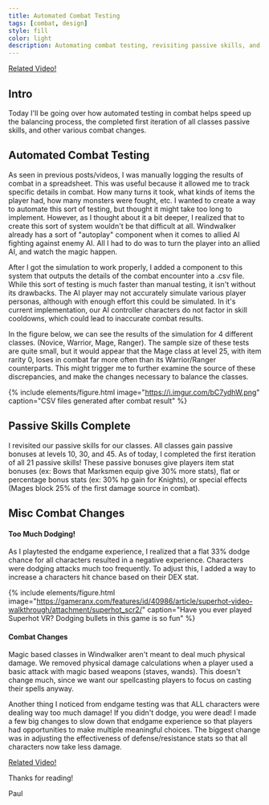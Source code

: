 ```yaml
---
title: Automated Combat Testing
tags: [combat, design]
style: fill
color: light
description: Automating combat testing, revisiting passive skills, and combat balances.
---
```


[Related Video!](https://www.youtube.com/watch?v=PY4WNLQtw6g&ab_channel=RevDevStudios)

## Intro
Today I'll be going over how automated testing in combat helps speed up the balancing process, the completed first iteration of all classes passive skills, and other various combat changes.

## Automated Combat Testing

As seen in previous posts/videos, I was manually logging the results of combat in a spreadsheet. This was useful because it allowed me to track specific details in combat. How many turns it took, what kinds of items the player had, how many monsters were fought, etc. I wanted to create a way to automate this sort of testing, but thought it might take too long to implement. However, as I thought about it a bit deeper, I realized that to create this sort of system wouldn't be that difficult at all. Windwalker already has a sort of "autoplay" component when it comes to allied AI fighting against enemy AI. All I had to do was to turn the player into an allied AI, and watch the magic happen. 

After I got the simulation to work properly, I added a component to this system that outputs the details of the combat encounter into a .csv file. While this sort of testing is much faster than manual testing, it isn't without its drawbacks. The AI player may not accurately simulate various player personas, although with enough effort this could be simulated. In it's current implementation, our AI controller characters do not factor in skill cooldowns, which could lead to inaccurate combat results.

In the figure below, we can see the results of the simulation for 4 different classes. (Novice, Warrior, Mage, Ranger). The sample size of these tests are quite small, but it would appear that the Mage class at level 25, with item rarity 0, loses in combat far more often than its Warrior/Ranger counterparts. This might trigger me to further examine the source of these discrepancies, and make the changes necessary to balance the classes.

{% include elements/figure.html image="https://i.imgur.com/bC7ydhW.png" caption="CSV files generated after combat result" %}

## Passive Skills Complete
I revisited our passive skills for our classes. All classes gain passive bonuses at levels 10, 30, and 45. As of today, I completed the first iteration of all 21 passive skills! These passive bonuses give players item stat bonuses (ex: Bows that Marksmen equip give 30% more stats), flat or percentage bonus stats (ex: 30% hp gain for Knights), or special effects (Mages block 25% of the first damage source in combat).


## Misc Combat Changes

#### Too Much Dodging!
As I playtested the endgame experience, I realized that a flat 33% dodge chance for all characters resulted in a negative experience. Characters were dodging attacks much too frequently. To adjust this, I added a way to increase a characters hit chance based on their DEX stat.


{% include elements/figure.html image="https://gameranx.com/features/id/40986/article/superhot-video-walkthrough/attachment/superhot_scr2/" caption="Have you ever played Superhot VR? Dodging bullets in this game is so fun" %}

#### Combat Changes
Magic based classes in Windwalker aren't meant to deal much physical damage. We removed physical damage calculations when a player used a basic attack with magic based weapons (staves, wands). This doesn't change much, since we want our spellcasting players to focus on casting their spells anyway.

Another thing I noticed from endgame testing was that ALL characters were dealing way too much damage! If you didn't dodge, you were dead! I made a few big changes to slow down that endgame experience so that players had opportunities to make multiple meaningful choices. The biggest change was in adjusting the effectiveness of defense/resistance stats so that all characters now take less damage. 




[Related Video!](https://www.youtube.com/watch?v=PY4WNLQtw6g&ab_channel=RevDevStudios)

Thanks for reading!

Paul

